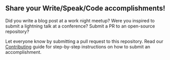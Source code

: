 
## Share your Write/Speak/Code accomplishments!

Did you write a blog post at a work night meetup? Were you inspired to
submit a lightning talk at a conference? Submit a PR to an open-source repository?

Let everyone know by submitting a pull request to this repository. Read our
[Contributing](contributing.md) guide for step-by-step instructions on how to
submit an accomplishment.
